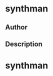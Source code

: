 # synthman

## Author

<!-- Insert Your Name Here -->

## Description

<!-- Describe your example here -->
# synthman
